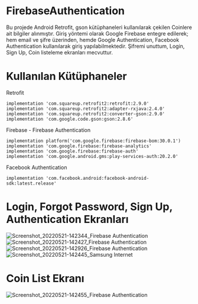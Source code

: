 # FirebaseAuthentication

Bu projede Android Retrofit, gson kütüphaneleri kullanılarak çekilen Coinlere ait bilgiler alınmıştır. 
Giriş yöntemi olarak Google Firebase entegre edilerek; hem email ve şifre üzerinden, hemde Google Authentication, Facebook Authentication kullanılarak giriş yapılabilmektedir. 
Şifremi unuttum, Login, Sign Up, Coin listeleme ekranları mecvuttur.

# Kullanılan Kütüphaneler

Retrofit

    implementation 'com.squareup.retrofit2:retrofit:2.9.0'    
    implementation 'com.squareup.retrofit2:adapter-rxjava:2.4.0'
    implementation 'com.squareup.retrofit2:converter-gson:2.9.0'
    implementation 'com.google.code.gson:gson:2.8.6'
    
Firebase - Firebase Authentication

    implementation platform('com.google.firebase:firebase-bom:30.0.1')
    implementation 'com.google.firebase:firebase-analytics'
    implementation 'com.google.firebase:firebase-auth'
    implementation 'com.google.android.gms:play-services-auth:20.2.0'
    
Facebook Authentication

    implementation 'com.facebook.android:facebook-android-sdk:latest.release'
		
# Login, Forgot Password, Sign Up, Authentication Ekranları

![Screenshot_20220521-142344_Firebase Authentication](https://user-images.githubusercontent.com/74022745/169649737-48fb9026-f591-48f8-a380-14952e1f32b2.jpg)
![Screenshot_20220521-142427_Firebase Authentication](https://user-images.githubusercontent.com/74022745/169649759-ab809563-b241-42b8-955a-6ef02c64bbb3.jpg)
![Screenshot_20220521-142926_Firebase Authentication](https://user-images.githubusercontent.com/74022745/169649763-ea36c2eb-4cdc-4f24-abb3-7d0800221979.jpg)
![Screenshot_20220521-142445_Samsung Internet](https://user-images.githubusercontent.com/74022745/169649765-44ca9a65-f498-4d38-8cbb-4b49adef6246.jpg)

# Coin List Ekranı 

![Screenshot_20220521-142455_Firebase Authentication](https://user-images.githubusercontent.com/74022745/169649786-ab9d55cf-b3ac-4f63-83e8-c90106f7198e.jpg)
